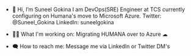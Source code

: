 - 👋 Hi, I’m Suneel Gokina
 I am DevOps(SRE) Engineer at TCS currently configuring on Humana's move to Microsoft Azure.
 Twitter: @Suneel_Gokina
 LinkedIn: suneelgokina

- 👨‍💻 What I'm working on: Migrating HUMANA over to Azure ☁
- 🗨 How to reach me: Message me via LinkedIn or Twitter DM's

<!---
SuneelGokina/SuneelGokina is a ✨ special ✨ repository because its `README.md` (this file) appears on your GitHub profile.
You can click the Preview link to take a look at your changes.
--->
